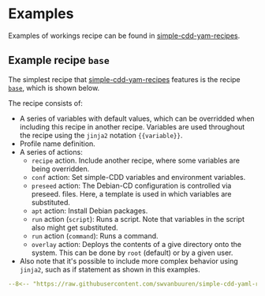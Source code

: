 # Examples

Examples of workings recipe can be found in
[simple-cdd-yam-recipes](https://github.com/swvanbuuren/simple-cdd-yaml-recipes).

## Example recipe `base` 

The simplest recipe that
[simple-cdd-yam-recipes](https://github.com/swvanbuuren/simple-cdd-yaml-recipes)
features is the recipe
[`base`](https://github.com/swvanbuuren/simple-cdd-yaml-recipes/blob/master/recipes/base.yaml),
which is shown below.

The recipe consists of:

- A series of variables with default values, which can be overridded when
  including this recipe in another recipe. Variables are used throughout the recipe using the `jinja2` notation `{{variable}}`.
- Profile name definition.
- A series of actions:
    - `recipe` action. Include another recipe, where some variables are being
      overridden.
    - `conf` action: Set simple-CDD variables and environment variables.
    - `preseed` action: The Debian-CD configuration is controlled via preseed.
      files. Here, a template is used in which variables are substituted.
    - `apt` action: Install Debian packages.
    - `run` action (`script`): Runs a script. Note that variables in the script
      also might get substituted.
    - `run` action (`command`): Runs a command.
    - `overlay` action: Deploys the contents of a give directory onto the
      system. This can be done by `root` (default) or by a given user.
- Also note that it's possible to include more complex behavior using `jinja2`,
  such as if statement as shown in this examples.

```yaml title="base.yaml"
--8<-- "https://raw.githubusercontent.com/swvanbuuren/simple-cdd-yaml-recipes/master/recipes/base.yaml"
```
